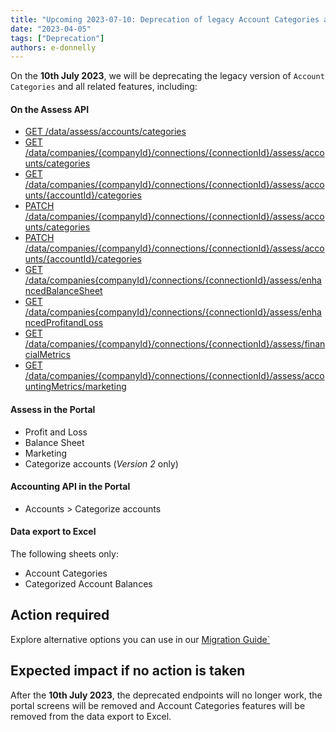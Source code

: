 ```yaml
---
title: "Upcoming 2023-07-10: Deprecation of legacy Account Categories and related features in Assess"
date: "2023-04-05"
tags: ["Deprecation"]
authors: e-donnelly
---
```


On the **10th July 2023**, we will be deprecating the legacy version of  `Account Categories` and all related features, including:

#### On the Assess API

- [GET /data/assess/accounts/categories](/assess-api#/operations/list-available-account-categories)
- [GET /data/companies/{companyId}/connections/{connectionId}/assess/accounts/categories](/assess-api#/operations/list-accounts-categories)
- [GET /data/companies/{companyId}/connections/{connectionId}/assess/accounts/{accountId}/categories](/assess-api#/operations/get-account-category)
- [PATCH /data/companies/{companyId}/connections/{connectionId}/assess/accounts/categories](/assess-api#/operations/update-accounts-categories)
- [PATCH /data/companies/{companyId}/connections/{connectionId}/assess/accounts/{accountId}/categories](/assess-api#/operations/update-account-category)
- [GET /data/companies{companyId}/connections/{connectionId}/assess/enhancedBalanceSheet](/assess-api#/operations/get-enhanced-balance-sheet)
- [GET /data/companies{companyId}/connections/{connectionId}/assess/enhancedProfitandLoss](/assess-api#/operations/get-enhanced-profit-and-loss)  
- [GET /data/companies/{companyId}/connections/{connectionId}/assess/financialMetrics](/assess-api#/operations/get-enhanced-financial-metrics) 
- [GET /data/companies/{companyId}/connections/{connectionId}/assess/accountingMetrics/marketing](/assess-api#/operations/get-accounting-marketing-metrics)

#### Assess in the Portal

- Profit and Loss
- Balance Sheet
- Marketing
- Categorize accounts (<i>Version 2 </i> only)

#### Accounting API in the Portal

- Accounts > Categorize accounts

#### Data export to Excel

The following sheets only:
- Account Categories
- Categorized Account Balances

## Action required

Explore alternative options you can use in our [Migration Guide`](/assess/guides/migration-guides/deprecation-account-categories)

## Expected impact if no action is taken

After the **10th July 2023**, the deprecated endpoints will no longer work, the portal screens will be removed and Account Categories features will be removed from the data export to Excel.
